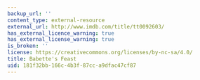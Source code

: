 ```yaml
---
backup_url: ''
content_type: external-resource
external_url: http://www.imdb.com/title/tt0092603/
has_external_licence_warning: true
has_external_license_warning: true
is_broken: ''
license: https://creativecommons.org/licenses/by-nc-sa/4.0/
title: Babette's Feast
uid: 181f32bb-166c-4b3f-87cc-a9dfac47cf87
---
```


